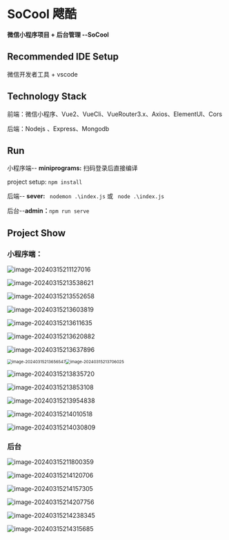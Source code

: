 # SoCool 飕酷

**微信小程序项目 + 后台管理 --SoCool**

## Recommended IDE Setup

微信开发者工具 + vscode

## Technology Stack

前端：微信小程序、Vue2、VueCli、VueRouter3.x、Axios、ElementUI、Cors

后端：Nodejs 、Express、Mongodb

## Run

小程序端-- **miniprograms:** 扫码登录后直接编译

project setup: `npm install`

后端-- **sever:** ` nodemon .\index.js` 或 ` node .\index.js`

后台--**admin：**`npm run serve`

## Project Show

### 小程序端：

![image-20240315211127016](assets/image-20240315211127016.png)

![image-20240315213538621](assets/image-20240315213538621.png)

![image-20240315213552658](assets/image-20240315213552658.png)

![image-20240315213603819](assets/image-20240315213603819.png)

![image-20240315213611635](assets/image-20240315213611635.png)

![image-20240315213620882](assets/image-20240315213620882.png)

![image-20240315213637896](assets/image-20240315213637896.png)

<img src="assets/image-20240315213656547.png" alt="image-20240315213656547" style="zoom: 67%;" /><img src="assets/image-20240315213706025.png" alt="image-20240315213706025" style="zoom: 67%;" />



![image-20240315213835720](assets/image-20240315213835720.png)

![image-20240315213853108](assets/image-20240315213853108.png)

![image-20240315213954838](assets/image-20240315213954838.png)

![image-20240315214010518](assets/image-20240315214010518.png)

![image-20240315214030809](assets/image-20240315214030809.png)





### 后台

![image-20240315211800359](assets/image-20240315211800359.png)

![image-20240315214120706](assets/image-20240315214120706.png)

![image-20240315214157305](assets/image-20240315214157305.png)

![image-20240315214207756](assets/image-20240315214207756.png)

![image-20240315214238345](assets/image-20240315214238345.png)

![image-20240315214315685](assets/image-20240315214315685.png)
